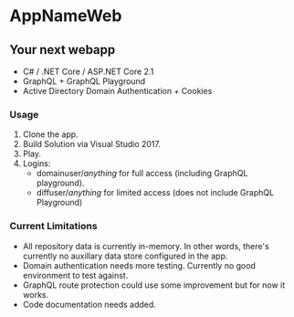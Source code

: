 # AppNameWeb

## Your next webapp
* C# / .NET Core / ASP.NET Core 2.1
* GraphQL + GraphQL Playground
* Active Directory Domain Authentication + Cookies

### Usage
1. Clone the app.
1. Build Solution via Visual Studio 2017.
1. Play.
1. Logins:  
   * domainuser/*anything* for full access (including GraphQL playground).
   * diffuser/*anything* for limited access (does not include GraphQL Playground)

### Current Limitations
* All repository data is currently in-memory. In other words, there's currently no auxillary data store configured in the app.
* Domain authentication needs more testing. Currently no good environment to test against.
* GraphQL route protection could use some improvement but for now it works.
* Code documentation needs added.